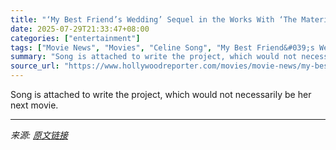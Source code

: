 ```yaml
---
title: "‘My Best Friend’s Wedding’ Sequel in the Works With ‘The Materialists’ Filmmaker Celine Song"
date: 2025-07-29T21:33:47+08:00
categories: ["entertainment"]
tags: ["Movie News", "Movies", "Celine Song", "My Best Friend&#039;s Wedding"]
summary: "Song is attached to write the project, which would not necessarily be her next movie."
source_url: "https://www.hollywoodreporter.com/movies/movie-news/my-best-friends-wedding-sequel-celine-song-1236332880/"
---
```


Song is attached to write the project, which would not necessarily be her next movie.

---

*来源: [原文链接](https://www.hollywoodreporter.com/movies/movie-news/my-best-friends-wedding-sequel-celine-song-1236332880/)*
